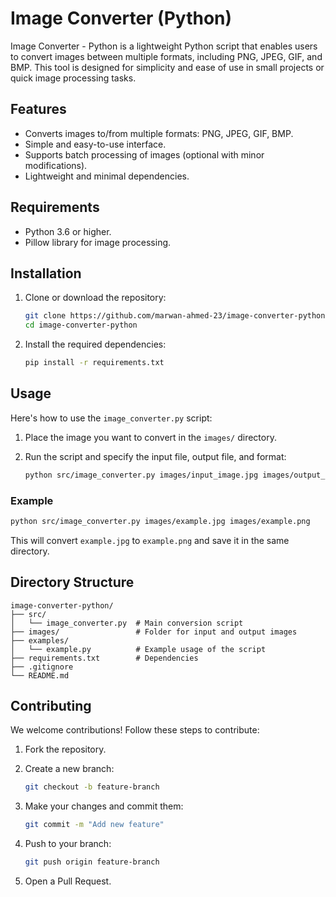 # Image Converter (Python)

Image Converter - Python is a lightweight Python script that enables users to convert images between multiple formats, including PNG, JPEG, GIF, and BMP. This tool is designed for simplicity and ease of use in small projects or quick image processing tasks.

## Features

- Converts images to/from multiple formats: PNG, JPEG, GIF, BMP.
- Simple and easy-to-use interface.
- Supports batch processing of images (optional with minor modifications).
- Lightweight and minimal dependencies.

## Requirements

- Python 3.6 or higher.
- Pillow library for image processing.

## Installation

1. Clone or download the repository:
    ```bash
    git clone https://github.com/marwan-ahmed-23/image-converter-python.git
    cd image-converter-python
    ```

2. Install the required dependencies:
    ```bash
    pip install -r requirements.txt
    ```

## Usage

Here's how to use the `image_converter.py` script:

1. Place the image you want to convert in the `images/` directory.

2. Run the script and specify the input file, output file, and format:
   
    ```bash
    python src/image_converter.py images/input_image.jpg images/output_image.png
    ```

### Example

```bash
python src/image_converter.py images/example.jpg images/example.png
```

This will convert `example.jpg` to `example.png` and save it in the same directory.

## Directory Structure
```plaintext
image-converter-python/
├── src/
│   └── image_converter.py  # Main conversion script
├── images/                 # Folder for input and output images
├── examples/
│   └── example.py          # Example usage of the script
├── requirements.txt        # Dependencies
├── .gitignore
└── README.md
```

## Contributing

We welcome contributions! Follow these steps to contribute:

1. Fork the repository.
2. Create a new branch:
   
    ```bash
    git checkout -b feature-branch
    ```

3. Make your changes and commit them:

    ```bash
    git commit -m "Add new feature"
    ```

4. Push to your branch:

    ```bash
    git push origin feature-branch
    ```

5. Open a Pull Request.


